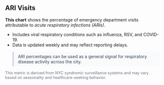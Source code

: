 ## ARI Visits

<p><strong>This chart</strong> shows the percentage of emergency department visits attributable to <em>acute respiratory infections (ARIs)</em>.</p>

<ul>
  <li>Includes viral respiratory conditions such as influenza, RSV, and COVID-19.</li>
  <li>Data is updated weekly and may reflect reporting delays.</li>
</ul>

<blockquote style="background:#f9fafb; border-left:4px solid #cbd5e1; padding:0.5em 1em; color:#334155;">
  ARI percentages can be used as a general signal for respiratory disease activity across the city.
</blockquote>

<p style="font-size: 0.9em; color: #6b7280;">
  This metric is derived from NYC syndromic surveillance systems and may vary based on seasonality and healthcare-seeking behavior.
</p>
